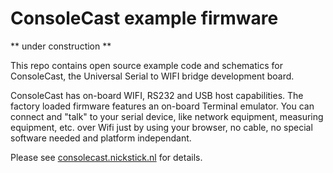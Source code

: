ConsoleCast example firmware
=======================

**  under construction  **

This repo contains open source example code and schematics for ConsoleCast, the Universal Serial to WIFI bridge development board.

ConsoleCast has on-board WIFI, RS232 and USB host capabilities. The factory loaded firmware features an on-board Terminal emulator. You can connect and "talk" to your serial device, like network equipment, measuring equipment, etc. over Wifi just by using your browser, no cable, no special software needed and platform independant.

Please see [consolecast.nickstick.nl](https://consolecast.nickstick.nl) for details.


